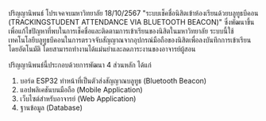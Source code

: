 ปริญญานิพนธ์ โปรเจคจบมหาวิทยาลัย 18/10/2567
"ระบบเช็คชื่อนิสิตเข้าห้องเรียนด้วยบลูทูธบีคอน (TRACKINGSTUDENT ATTENDANCE VIA BLUETOOTH BEACON)"
ซึ่งพัฒนาขึ้นเพื่อแก้ไขปัญหาที่พบในการเช็คชื่อและติดตามการเข้าเรียนของนิสิตในมหาวิทยาลัย 
ระบบนี้ใช้เทคโนโลยีบลูทูธบีคอนในการตรวจจับสัญญาณจากอุปกรณ์มือถือของนิสิตเพื่อลงบันทึกการเข้าเรียนโดยอัตโนมัติ 
โดยสามารถทำงานได้แม่นยำและลดภาระงานของอาจารย์ผู้สอน

ปริญญานิพนธ์นี้ประกอบด้วยการพัฒนา 4 ส่วนหลัก ได้แก่
1. บอร์ด ESP32 ทำหน้าที่เป็นตัวส่งสัญญาณบลูทูธ (Bluetooth Beacon)
2. แอปพลิเคชันบนมือถือ (Mobile Application)
3. เว็บไซต์สำหรับอาจารย์ (Web Application)
4. ฐานข้อมูล (Database)
